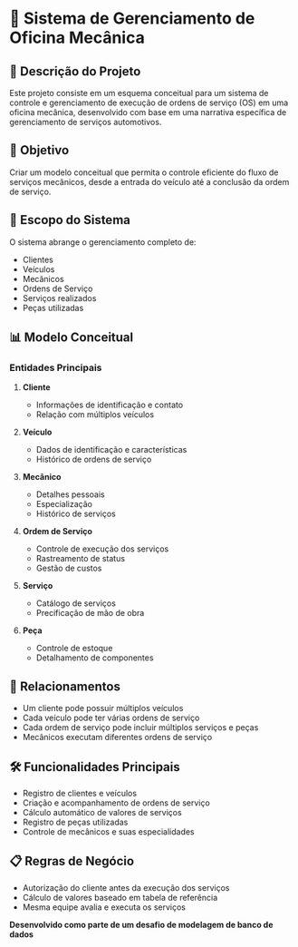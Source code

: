 # 🔧 Sistema de Gerenciamento de Oficina Mecânica

## 📝 Descrição do Projeto

Este projeto consiste em um esquema conceitual para um sistema de controle e gerenciamento de execução de ordens de serviço (OS) em uma oficina mecânica, desenvolvido com base em uma narrativa específica de gerenciamento de serviços automotivos.

## 🎯 Objetivo

Criar um modelo conceitual que permita o controle eficiente do fluxo de serviços mecânicos, desde a entrada do veículo até a conclusão da ordem de serviço.

## 🚗 Escopo do Sistema

O sistema abrange o gerenciamento completo de:
- Clientes
- Veículos
- Mecânicos
- Ordens de Serviço
- Serviços realizados
- Peças utilizadas

## 📊 Modelo Conceitual

### Entidades Principais

1. **Cliente**
   - Informações de identificação e contato
   - Relação com múltiplos veículos

2. **Veículo**
   - Dados de identificação e características
   - Histórico de ordens de serviço

3. **Mecânico**
   - Detalhes pessoais
   - Especialização
   - Histórico de serviços

4. **Ordem de Serviço**
   - Controle de execução dos serviços
   - Rastreamento de status
   - Gestão de custos

5. **Serviço**
   - Catálogo de serviços
   - Precificação de mão de obra

6. **Peça**
   - Controle de estoque
   - Detalhamento de componentes

## 🔗 Relacionamentos

- Um cliente pode possuir múltiplos veículos
- Cada veículo pode ter várias ordens de serviço
- Cada ordem de serviço pode incluir múltiplos serviços e peças
- Mecânicos executam diferentes ordens de serviço

## 🛠️ Funcionalidades Principais

- Registro de clientes e veículos
- Criação e acompanhamento de ordens de serviço
- Cálculo automático de valores de serviços
- Registro de peças utilizadas
- Controle de mecânicos e suas especialidades

## 📋 Regras de Negócio

- Autorização do cliente antes da execução dos serviços
- Cálculo de valores baseado em tabela de referência
- Mesma equipe avalia e executa os serviços



**Desenvolvido como parte de um desafio de modelagem de banco de dados**
